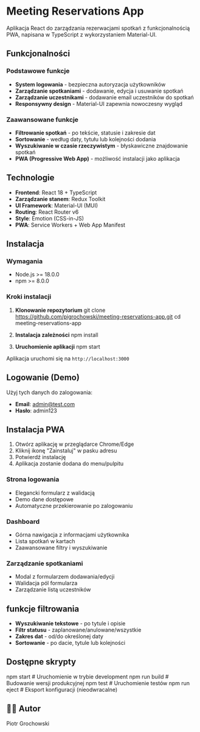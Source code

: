 # Meeting Reservations App

Aplikacja React do zarządzania rezerwacjami spotkań z funkcjonalnością PWA, napisana w TypeScript z wykorzystaniem Material-UI.

## Funkcjonalności

### Podstawowe funkcje

- **System logowania** - bezpieczna autoryzacja użytkowników
- **Zarządzanie spotkaniami** - dodawanie, edycja i usuwanie spotkań
- **Zarządzanie uczestnikami** - dodawanie email uczestników do spotkań
- **Responsywny design** - Material-UI zapewnia nowoczesny wygląd

### Zaawansowane funkcje

- **Filtrowanie spotkań** - po tekście, statusie i zakresie dat
- **Sortowanie** - według daty, tytułu lub kolejności dodania
- **Wyszukiwanie w czasie rzeczywistym** - błyskawiczne znajdowanie spotkań
- **PWA (Progressive Web App)** - możliwość instalacji jako aplikacja

## Technologie

- **Frontend**: React 18 + TypeScript
- **Zarządzanie stanem**: Redux Toolkit
- **UI Framework**: Material-UI (MUI)
- **Routing**: React Router v6
- **Style**: Emotion (CSS-in-JS)
- **PWA**: Service Workers + Web App Manifest

## Instalacja

### Wymagania

- Node.js >= 18.0.0
- npm >= 8.0.0

### Kroki instalacji

1. **Klonowanie repozytorium**
   git clone https://github.com/pigrochowski/meeting-reservations-app.git
   cd meeting-reservations-app


2. **Instalacja zależności**
   npm install

3. **Uruchomienie aplikacji**
   npm start

Aplikacja uruchomi się na `http://localhost:3000`

## Logowanie (Demo)

Użyj tych danych do zalogowania:

- **Email**: admin@test.com
- **Hasło**: admin123

## Instalacja PWA

1. Otwórz aplikację w przeglądarce Chrome/Edge
2. Kliknij ikonę "Zainstaluj" w pasku adresu
3. Potwierdź instalację
4. Aplikacja zostanie dodana do menu/pulpitu


### Strona logowania

- Elegancki formularz z walidacją
- Demo dane dostępowe
- Automatyczne przekierowanie po zalogowaniu

### Dashboard

- Górna nawigacja z informacjami użytkownika
- Lista spotkań w kartach
- Zaawansowane filtry i wyszukiwanie

### Zarządzanie spotkaniami

- Modal z formularzem dodawania/edycji
- Walidacja pól formularza
- Zarządzanie listą uczestników

## funkcje filtrowania

- **Wyszukiwanie tekstowe** - po tytule i opisie
- **Filtr statusu** - zaplanowane/anulowane/wszystkie
- **Zakres dat** - od/do określonej daty
- **Sortowanie** - po dacie, tytule lub kolejności

## Dostępne skrypty

npm start # Uruchomienie w trybie development
npm run build # Budowanie wersji produkcyjnej
npm test # Uruchomienie testów
npm run eject # Eksport konfiguracji (nieodwracalne)

## 👨‍💻 Autor

Piotr Grochowski
